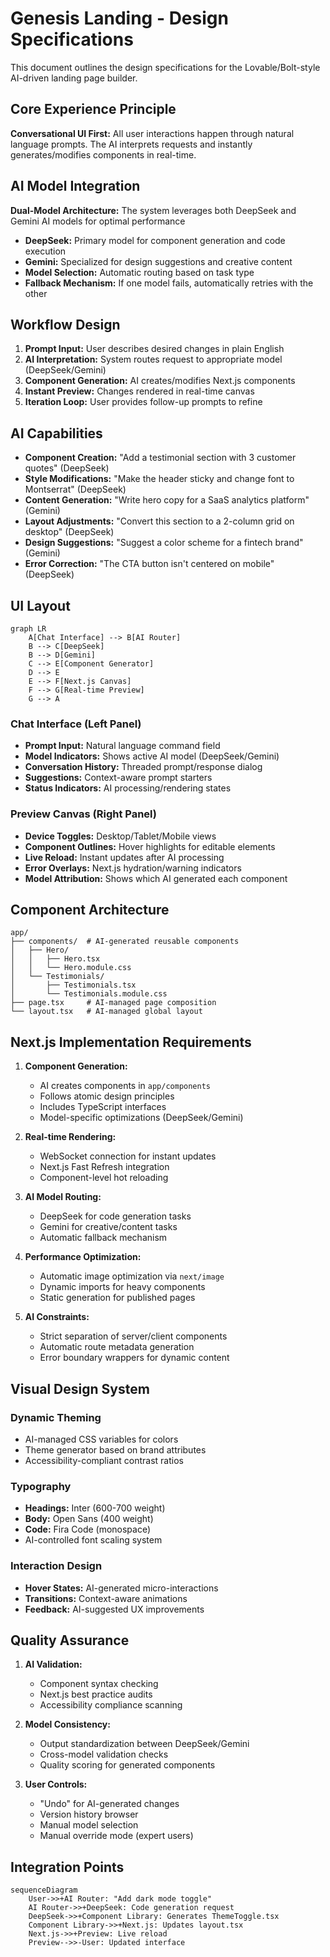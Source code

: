 # Genesis Landing - Design Specifications

This document outlines the design specifications for the Lovable/Bolt-style AI-driven landing page builder.

## Core Experience Principle
**Conversational UI First:** All user interactions happen through natural language prompts. The AI interprets requests and instantly generates/modifies components in real-time.

## AI Model Integration
**Dual-Model Architecture:** The system leverages both DeepSeek and Gemini AI models for optimal performance
*   **DeepSeek:** Primary model for component generation and code execution
*   **Gemini:** Specialized for design suggestions and creative content
*   **Model Selection:** Automatic routing based on task type
*   **Fallback Mechanism:** If one model fails, automatically retries with the other

## Workflow Design
1. **Prompt Input:** User describes desired changes in plain English
2. **AI Interpretation:** System routes request to appropriate model (DeepSeek/Gemini)
3. **Component Generation:** AI creates/modifies Next.js components
4. **Instant Preview:** Changes rendered in real-time canvas
5. **Iteration Loop:** User provides follow-up prompts to refine

## AI Capabilities
* **Component Creation:** "Add a testimonial section with 3 customer quotes" (DeepSeek)
* **Style Modifications:** "Make the header sticky and change font to Montserrat" (DeepSeek)
* **Content Generation:** "Write hero copy for a SaaS analytics platform" (Gemini)
* **Layout Adjustments:** "Convert this section to a 2-column grid on desktop" (DeepSeek)
* **Design Suggestions:** "Suggest a color scheme for a fintech brand" (Gemini)
* **Error Correction:** "The CTA button isn't centered on mobile" (DeepSeek)

## UI Layout
```mermaid
graph LR
    A[Chat Interface] --> B[AI Router]
    B --> C[DeepSeek]
    B --> D[Gemini]
    C --> E[Component Generator]
    D --> E
    E --> F[Next.js Canvas]
    F --> G[Real-time Preview]
    G --> A
```

### Chat Interface (Left Panel)
- **Prompt Input:** Natural language command field
- **Model Indicators:** Shows active AI model (DeepSeek/Gemini)
- **Conversation History:** Threaded prompt/response dialog
- **Suggestions:** Context-aware prompt starters
- **Status Indicators:** AI processing/rendering states

### Preview Canvas (Right Panel)
- **Device Toggles:** Desktop/Tablet/Mobile views
- **Component Outlines:** Hover highlights for editable elements
- **Live Reload:** Instant updates after AI processing
- **Error Overlays:** Next.js hydration/warning indicators
- **Model Attribution:** Shows which AI generated each component

## Component Architecture
```plaintext
app/
├── components/  # AI-generated reusable components
│   ├── Hero/
│   │   ├── Hero.tsx
│   │   └── Hero.module.css
│   └── Testimonials/
│       ├── Testimonials.tsx
│       └── Testimonials.module.css
├── page.tsx     # AI-managed page composition
└── layout.tsx   # AI-managed global layout
```

## Next.js Implementation Requirements
1. **Component Generation:**
   - AI creates components in `app/components`
   - Follows atomic design principles
   - Includes TypeScript interfaces
   - Model-specific optimizations (DeepSeek/Gemini)

2. **Real-time Rendering:**
   - WebSocket connection for instant updates
   - Next.js Fast Refresh integration
   - Component-level hot reloading

3. **AI Model Routing:**
   - DeepSeek for code generation tasks
   - Gemini for creative/content tasks
   - Automatic fallback mechanism

4. **Performance Optimization:**
   - Automatic image optimization via `next/image`
   - Dynamic imports for heavy components
   - Static generation for published pages

5. **AI Constraints:**
   - Strict separation of server/client components
   - Automatic route metadata generation
   - Error boundary wrappers for dynamic content

## Visual Design System
### Dynamic Theming
- AI-managed CSS variables for colors
- Theme generator based on brand attributes
- Accessibility-compliant contrast ratios

### Typography
- **Headings:** Inter (600-700 weight)
- **Body:** Open Sans (400 weight)
- **Code:** Fira Code (monospace)
- AI-controlled font scaling system

### Interaction Design
- **Hover States:** AI-generated micro-interactions
- **Transitions:** Context-aware animations
- **Feedback:** AI-suggested UX improvements

## Quality Assurance
1. **AI Validation:**
   - Component syntax checking
   - Next.js best practice audits
   - Accessibility compliance scanning

2. **Model Consistency:**
   - Output standardization between DeepSeek/Gemini
   - Cross-model validation checks
   - Quality scoring for generated components

3. **User Controls:**
   - "Undo" for AI-generated changes
   - Version history browser
   - Manual model selection
   - Manual override mode (expert users)

## Integration Points
```mermaid
sequenceDiagram
    User->>+AI Router: "Add dark mode toggle"
    AI Router->>+DeepSeek: Code generation request
    DeepSeek->>+Component Library: Generates ThemeToggle.tsx
    Component Library->>+Next.js: Updates layout.tsx
    Next.js->>+Preview: Live reload
    Preview-->>-User: Updated interface
```

